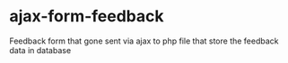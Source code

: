 # ajax-form-feedback
Feedback form that gone sent via ajax to php file that store the feedback data in database
